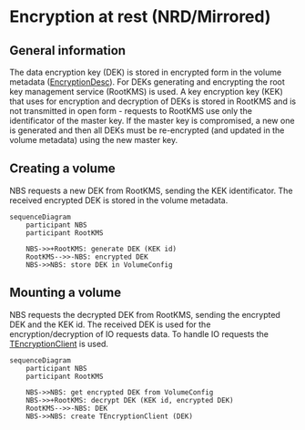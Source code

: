 # Encryption at rest (NRD/Mirrored)

## General information
The data encryption key (DEK) is stored in encrypted form in the volume metadata ([EncryptionDesc](../../../contrib/ydb/core/protos/blockstore_config.proto#L117)). For DEKs generating and encrypting the root key management service (RootKMS) is used. A key encryption key (KEK) that uses for encryption and decryption of DEKs is stored in RootKMS and is not transmitted in open form - requests to RootKMS use only the identificator of the master key. If the master key is compromised, a new one is generated and then all DEKs must be re-encrypted (and updated in the volume metadata) using the new master key.

## Creating a volume
NBS requests a new DEK from RootKMS, sending the KEK identificator. The received encrypted DEK is stored in the volume metadata.

```mermaid
sequenceDiagram
    participant NBS
    participant RootKMS
    
    NBS->>+RootKMS: generate DEK (KEK id)
    RootKMS-->>-NBS: encrypted DEK
    NBS->>NBS: store DEK in VolumeConfig
```

## Mounting a volume
NBS requests the decrypted DEK from RootKMS, sending the encrypted DEK and the KEK id. The received DEK is used for the encryption/decryption of IO requests data. To handle IO requests the [TEncryptionClient](../../../cloud/blockstore/libs/encryption/encryption_client.cpp#L138) is used.

```mermaid
sequenceDiagram
    participant NBS
    participant RootKMS

    NBS->>NBS: get encrypted DEK from VolumeConfig
    NBS->>+RootKMS: decrypt DEK (KEK id, encrypted DEK)
    RootKMS-->>-NBS: DEK
    NBS->>NBS: create TEncryptionClient (DEK)
```
